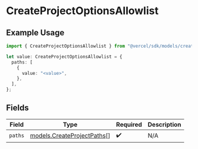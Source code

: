 # CreateProjectOptionsAllowlist

## Example Usage

```typescript
import { CreateProjectOptionsAllowlist } from "@vercel/sdk/models/createprojectop.js";

let value: CreateProjectOptionsAllowlist = {
  paths: [
    {
      value: "<value>",
    },
  ],
};
```

## Fields

| Field                                                          | Type                                                           | Required                                                       | Description                                                    |
| -------------------------------------------------------------- | -------------------------------------------------------------- | -------------------------------------------------------------- | -------------------------------------------------------------- |
| `paths`                                                        | [models.CreateProjectPaths](../models/createprojectpaths.md)[] | :heavy_check_mark:                                             | N/A                                                            |